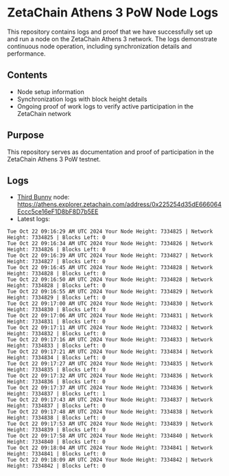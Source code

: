 # ZetaChain Athens 3 PoW Node Logs
This repository contains logs and proof that we have successfully set up and run a node on the ZetaChain Athens 3 network. The logs demonstrate continuous node operation, including synchronization details and performance.

## Contents
- Node setup information
- Synchronization logs with block height details
- Ongoing proof of work logs to verify active participation in the ZetaChain network

## Purpose
This repository serves as documentation and proof of participation in the ZetaChain Athens 3 PoW testnet.

## Logs

- [Third Bunny](https://thirdbunny.xyz/) node: https://athens.explorer.zetachain.com/address/0x225254d35dE666064Eccc5ce16eF1D8bF8D7b5EE
- Latest logs:
```
Tue Oct 22 09:16:29 AM UTC 2024 Your Node Height: 7334825 | Network Height: 7334825 | Blocks Left: 0
Tue Oct 22 09:16:34 AM UTC 2024 Your Node Height: 7334826 | Network Height: 7334826 | Blocks Left: 0
Tue Oct 22 09:16:39 AM UTC 2024 Your Node Height: 7334827 | Network Height: 7334827 | Blocks Left: 0
Tue Oct 22 09:16:45 AM UTC 2024 Your Node Height: 7334828 | Network Height: 7334828 | Blocks Left: 0
Tue Oct 22 09:16:50 AM UTC 2024 Your Node Height: 7334828 | Network Height: 7334828 | Blocks Left: 0
Tue Oct 22 09:16:55 AM UTC 2024 Your Node Height: 7334829 | Network Height: 7334829 | Blocks Left: 0
Tue Oct 22 09:17:00 AM UTC 2024 Your Node Height: 7334830 | Network Height: 7334830 | Blocks Left: 0
Tue Oct 22 09:17:06 AM UTC 2024 Your Node Height: 7334831 | Network Height: 7334831 | Blocks Left: 0
Tue Oct 22 09:17:11 AM UTC 2024 Your Node Height: 7334832 | Network Height: 7334832 | Blocks Left: 0
Tue Oct 22 09:17:16 AM UTC 2024 Your Node Height: 7334833 | Network Height: 7334833 | Blocks Left: 0
Tue Oct 22 09:17:21 AM UTC 2024 Your Node Height: 7334834 | Network Height: 7334834 | Blocks Left: 0
Tue Oct 22 09:17:27 AM UTC 2024 Your Node Height: 7334835 | Network Height: 7334835 | Blocks Left: 0
Tue Oct 22 09:17:32 AM UTC 2024 Your Node Height: 7334836 | Network Height: 7334836 | Blocks Left: 0
Tue Oct 22 09:17:37 AM UTC 2024 Your Node Height: 7334836 | Network Height: 7334837 | Blocks Left: 1
Tue Oct 22 09:17:43 AM UTC 2024 Your Node Height: 7334837 | Network Height: 7334837 | Blocks Left: 0
Tue Oct 22 09:17:48 AM UTC 2024 Your Node Height: 7334838 | Network Height: 7334838 | Blocks Left: 0
Tue Oct 22 09:17:53 AM UTC 2024 Your Node Height: 7334839 | Network Height: 7334839 | Blocks Left: 0
Tue Oct 22 09:17:58 AM UTC 2024 Your Node Height: 7334840 | Network Height: 7334840 | Blocks Left: 0
Tue Oct 22 09:18:04 AM UTC 2024 Your Node Height: 7334841 | Network Height: 7334841 | Blocks Left: 0
Tue Oct 22 09:18:09 AM UTC 2024 Your Node Height: 7334842 | Network Height: 7334842 | Blocks Left: 0
```
